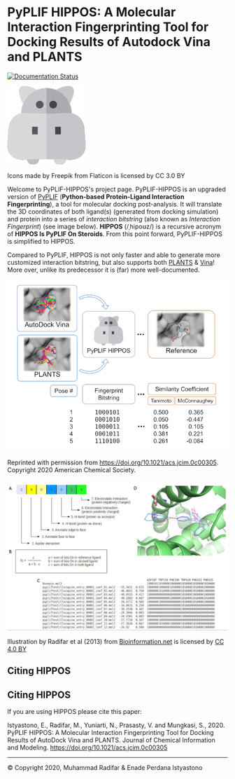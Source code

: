 # PyPLIF HIPPOS: A Molecular Interaction Fingerprinting Tool for Docking Results of Autodock Vina and PLANTS

[![Documentation Status](https://readthedocs.org/projects/pyplif-hippos/badge/?version=latest&style=plastic)](https://pyplif-hippos.readthedocs.io/en/latest/)

![Icons made by Freepik from Flaticon is licensed by CC 3.0 BY](docs/source/hippopotamus_small.png)

Icons made by Freepik from Flaticon is licensed by CC 3.0 BY

Welcome to PyPLIF-HIPPOS's project page. PyPLIF-HIPPOS is an upgraded version of [PyPLIF](https://github.com/radifar/pyplif/) (**Python-based Protein-Ligand Interaction Fingerprinting**), a tool for molecular docking post-analysis. It will translate the 3D coordinates of both ligand(s) (generated from docking simulation) and protein into a series of *interaction bitstring* (also known as *Interaction Fingerprint*) (see image below). **HIPPOS** (/ˌhipoʊz/) is a recursive acronym of **HIPPOS Is PyPLIF On Steroids**. From this point forward, PyPLIF-HIPPOS is simplified to HIPPOS.

Compared to PyPLIF, HIPPOS is not only faster and able to generate more customized interaction bitstring, but also supports both [PLANTS](https://uni-tuebingen.de/fakultaeten/mathematisch-naturwissenschaftliche-fakultaet/fachbereiche/pharmazie-und-biochemie/pharmazie/pharmazeutische-chemie/pd-dr-t-exner/research/plants/) & [Vina](http://vina.scripps.edu/)! More over, unlike its predecessor it is (far) more well-documented.

![Table of Content Abstract Graphic JCIM](docs/source/toc-abstract-graphics_small.png)

Reprinted with permission from https://doi.org/10.1021/acs.jcim.0c00305. Copyright 2020 American Chemical Society.

![PyPLIF output from PyPLIF publication](docs/source/pyplif.png)

Illustration by Radifar et al (2013) from [Bioinformation.net](http://www.bioinformation.net/009/97320630009325.htm) is licensed by [CC 4.0 BY](http://creativecommons.org/licenses/by/4.0)

## Citing HIPPOS

Citing HIPPOS
-------------

If you are using HIPPOS please cite this paper:

Istyastono, E., Radifar, M., Yuniarti, N., Prasasty, V. and Mungkasi, S., 2020.
PyPLIF HIPPOS: A Molecular Interaction Fingerprinting Tool for Docking Results
of AutoDock Vina and PLANTS. Journal of Chemical Information and Modeling.
https://doi.org/10.1021/acs.jcim.0c00305

-----

&copy; Copyright 2020, Muhammad Radifar & Enade Perdana Istyastono